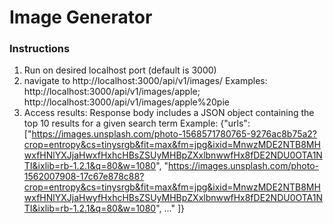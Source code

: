 # Image Generator

### Instructions
1) Run on desired localhost port (default is 3000)
2) navigate to http://localhost:3000/api/v1/images/<keyword>
    Examples: http://localhost:3000/api/v1/images/apple; http://localhost:3000/api/v1/images/apple%20pie
3) Access results:
Response body includes a JSON object containing the top 10 results for a given search term
Example:
{"urls":
    ["https://images.unsplash.com/photo-1568571780765-9276ac8b75a2?crop=entropy&cs=tinysrgb&fit=max&fm=jpg&ixid=MnwzMDE2NTB8MHwxfHNlYXJjaHwxfHxhcHBsZSUyMHBpZXxlbnwwfHx8fDE2NDU0OTA1NTI&ixlib=rb-1.2.1&q=80&w=1080",
    "https://images.unsplash.com/photo-1562007908-17c67e878c88?crop=entropy&cs=tinysrgb&fit=max&fm=jpg&ixid=MnwzMDE2NTB8MHwxfHNlYXJjaHwyfHxhcHBsZSUyMHBpZXxlbnwwfHx8fDE2NDU0OTA1NTI&ixlib=rb-1.2.1&q=80&w=1080",
    ..."
]}